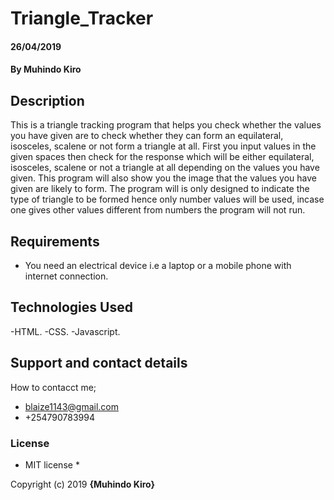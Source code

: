 # Triangle_Tracker

#### 26/04/2019

#### By **Muhindo Kiro**

## Description

This is a triangle tracking program that helps you check whether the values you have given are to check whether they can form an equilateral, isosceles, scalene or not form a triangle at all. First you input values in the given spaces then check for the response which will be either equilateral, isosceles, scalene or not a triangle at all depending on the values you have given. This program will also show you the image that the values you have given are likely to form. The program will is only designed to indicate the type of triangle to be formed hence only number values will be used, incase one gives other values different from numbers the program will not run.

## Requirements

* You need an electrical device i.e a laptop or a mobile phone with internet connection.

## Technologies Used

-HTML.
-CSS.
-Javascript.

## Support and contact details

How to contacct me;
- blaize1143@gmail.com
- +254790783994

### License
* MIT license *

Copyright (c) 2019 **{Muhindo Kiro}**
